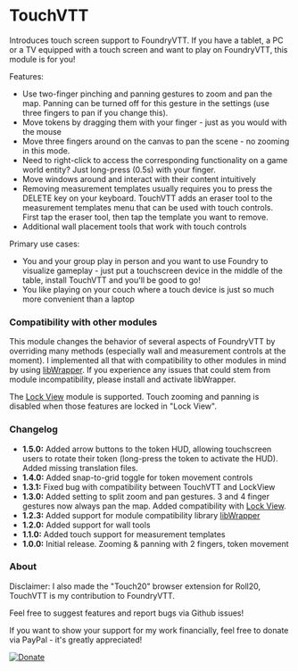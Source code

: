 # TouchVTT

Introduces touch screen support to FoundryVTT. If you have a tablet, a PC or a TV equipped with a 
touch screen and want to play on FoundryVTT, this module is for you!

Features:
 - Use two-finger pinching and panning gestures to zoom and pan the map. Panning can be turned off for this gesture 
   in the settings (use three fingers to pan if you change this).
 - Move tokens by dragging them with your finger - just as you would with the mouse
 - Move three fingers around on the canvas to pan the scene - no zooming in this mode.
 - Need to right-click to access the corresponding functionality on a game world entity? Just long-press (0.5s) 
    with your finger.
 - Move windows around and interact with their content intuitively
 - Removing measurement templates usually requires you to press the DELETE key on your keyboard. TouchVTT 
    adds an eraser tool to the measurement templates menu that can be used with touch controls. First tap 
    the eraser tool, then tap the template you want to remove.
 - Additional wall placement tools that work with touch controls

Primary use cases:
 - You and your group play in person and you want to use Foundry to visualize gameplay - just put a touchscreen 
   device in the middle of the table, install TouchVTT and you'll be good to go!
 - You like playing on your couch where a touch device is just so much more convenient than a laptop

### Compatibility with other modules

This module changes the behavior of several aspects of FoundryVTT by overriding many methods (especially wall and 
measurement controls at the moment). I implemented all that with compatibility to other modules in mind by using 
[libWrapper](https://foundryvtt.com/packages/lib-wrapper/). If you experience any issues that could stem from module 
incompatibility, please install and activate libWrapper. 

The [Lock View](https://foundryvtt.com/packages/LockView/) module is supported. Touch zooming and panning is disabled 
when those features are locked in "Lock View".

### Changelog

- **1.5.0:** Added arrow buttons to the token HUD, allowing touchscreen users to rotate their token (long-press the token to activate the HUD). Added missing translation files.
- **1.4.0:** Added snap-to-grid toggle for token movement controls
- **1.3.1:** Fixed bug with compatibility between TouchVTT and LockView
- **1.3.0:** Added setting to split zoom and pan gestures. 3 and 4 finger gestures now always pan the map. Added compatibility with [Lock View](https://foundryvtt.com/packages/LockView/).
- **1.2.3:** Added support for module compatibility library [libWrapper](https://foundryvtt.com/packages/lib-wrapper/)
- **1.2.0:** Added support for wall tools
- **1.1.0:** Added touch support for measurement templates
- **1.0.0:** Initial release. Zooming & panning with 2 fingers, token movement

### About

Disclaimer: I also made the "Touch20" browser extension for Roll20, TouchVTT is my contribution to FoundryVTT.

Feel free to suggest features and report bugs via Github issues!

If you want to show your support for my work financially, feel free to donate via PayPal - it's greatly appreciated! 

[![Donate](https://img.shields.io/badge/Donate-PayPal-green.svg)](https://www.paypal.com/cgi-bin/webscr?cmd=_s-xclick&hosted_button_id=JTE9BL67E6TUL&source=url)
